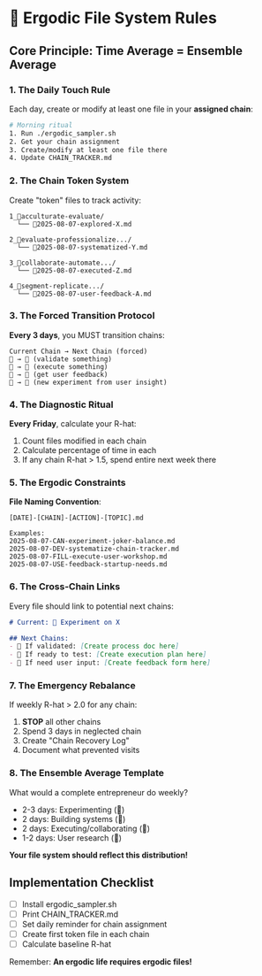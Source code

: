 # 🎯 Ergodic File System Rules

## Core Principle: Time Average = Ensemble Average

### 1. The Daily Touch Rule
Each day, create or modify at least one file in your **assigned chain**:

```bash
# Morning ritual
1. Run ./ergodic_sampler.sh
2. Get your chain assignment
3. Create/modify at least one file there
4. Update CHAIN_TRACKER.md
```

### 2. The Chain Token System

Create "token" files to track activity:
```
1_🐢acculturate-evaluate/
  └── 📅2025-08-07-explored-X.md
  
2_🐅evaluate-professionalize.../
  └── 📅2025-08-07-systematized-Y.md
  
3_🐙collaborate-automate.../
  └── 📅2025-08-07-executed-Z.md
  
4_👾segment-replicate.../
  └── 📅2025-08-07-user-feedback-A.md
```

### 3. The Forced Transition Protocol

**Every 3 days**, you MUST transition chains:
```
Current Chain → Next Chain (forced)
🐢 → 🐅 (validate something)
🐅 → 🐙 (execute something)
🐙 → 👾 (get user feedback)
👾 → 🐢 (new experiment from user insight)
```

### 4. The Diagnostic Ritual

**Every Friday**, calculate your R-hat:
1. Count files modified in each chain
2. Calculate percentage of time in each
3. If any chain R-hat > 1.5, spend entire next week there

### 5. The Ergodic Constraints

**File Naming Convention**:
```
[DATE]-[CHAIN]-[ACTION]-[TOPIC].md

Examples:
2025-08-07-CAN-experiment-joker-balance.md
2025-08-07-DEV-systematize-chain-tracker.md
2025-08-07-FILL-execute-user-workshop.md
2025-08-07-USE-feedback-startup-needs.md
```

### 6. The Cross-Chain Links

Every file should link to potential next chains:
```markdown
# Current: 🐢 Experiment on X

## Next Chains:
- 🐅 If validated: [Create process doc here]
- 🐙 If ready to test: [Create execution plan here]
- 👾 If need user input: [Create feedback form here]
```

### 7. The Emergency Rebalance

If weekly R-hat > 2.0 for any chain:
1. **STOP** all other chains
2. Spend 3 days in neglected chain
3. Create "Chain Recovery Log"
4. Document what prevented visits

### 8. The Ensemble Average Template

What would a complete entrepreneur do weekly?
- 2-3 days: Experimenting (🐢)
- 2 days: Building systems (🐅)
- 2 days: Executing/collaborating (🐙)
- 1-2 days: User research (👾)

**Your file system should reflect this distribution!**

## Implementation Checklist
- [ ] Install ergodic_sampler.sh
- [ ] Print CHAIN_TRACKER.md 
- [ ] Set daily reminder for chain assignment
- [ ] Create first token file in each chain
- [ ] Calculate baseline R-hat

Remember: **An ergodic life requires ergodic files!**